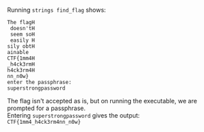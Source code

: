 Running `strings find_flag` shows:  
```
The flagH
 doesn'tH
 seem soH
 easily H
sily obtH
ainable
CTF{1mm4H
_h4ck3rmH
h4ck3rm4H
nn_n0w}
enter the passphrase: 
superstrongpassword
```

The flag isn't accepted as is, but on running the executable, we are prompted for a passphrase.  
Entering `superstrongpassword` gives the output:  
`CTF{1mm4_h4ck3rm4nn_n0w}`

